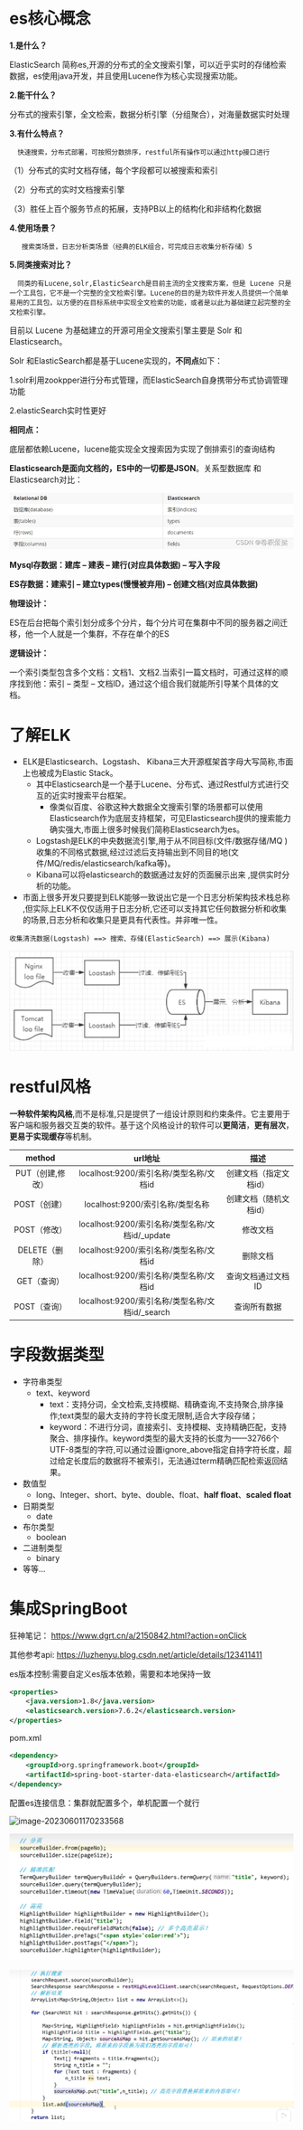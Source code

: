 # es核心概念

**1.是什么？**

ElasticSearch 简称es,开源的分布式的全文搜索引擎，可以近乎实时的存储检索数据，es使用java开发，并且使用Lucene作为核心实现搜索功能。

**2.能干什么？**

分布式的搜索引擎，全文检索，数据分析引擎（分组聚合），对海量数据实时处理

**3.有什么特点？**

      快速搜索，分布式部署，可按照分数排序，restful所有操作可以通过http接口进行

（1）分布式的实时文档存储，每个字段都可以被搜索和索引

（2）分布式的实时文档搜索引擎

（3）胜任上百个服务节点的拓展，支持PB以上的结构化和非结构化数据

**4.使用场景？**

       搜索类场景，日志分析类场景（经典的ELK组合，可完成日志收集分析存储）5

**5.同类搜索对比？**

      同类的有Lucene,solr,ElasticSearch是目前主流的全文搜索方案，但是 Lucene 只是一个工具包，它不是一个完整的全文检索引擎。Lucene的目的是为软件开发人员提供一个简单易用的工具包，以方便的在目标系统中实现全文检索的功能，或者是以此为基础建立起完整的全文检索引擎。

目前以 Lucene 为基础建立的开源可用全文搜索引擎主要是 Solr 和 Elasticsearch。

Solr 和ElasticSearch都是基于Lucene实现的，**不同点**如下：

1.solr利用zookpper进行分布式管理，而ElasticSearch自身携带分布式协调管理功能

2.elasticSearch实时性更好

**相同点：**

底层都依赖Lucene，lucene能实现全文搜索因为实现了倒排索引的查询结构



**Elasticsearch是面向文档的，ES中的一切都是JSON**。关系型数据库 和 Elasticsearch对比：

![在这里插入图片描述](elasticsearch.assets/6f81319ca80741188f9f659d1dc12f81.png)

**Mysql存数据：建库 – 建表 – 建行(对应具体数据) – 写入字段**

**ES存数据：建索引 – 建立types(慢慢被弃用) – 创建文档(对应具体数据)**



**物理设计：**

ES在后台把每个索引划分成多个分片，每个分片可在集群中不同的服务器之间迁移，他一个人就是一个集群，不存在单个的ES

**逻辑设计：**

一个索引类型包含多个文档：文档1、文档2.当索引一篇文档时，可通过这样的顺序找到他：索引 – 类型 – 文档ID，通过这个组合我们就能所引导某个具体的文档。



# **了解ELK**

- ELK是Elasticsearch、Logstash、 Kibana三大开源框架首字母大写简称,市面上也被成为Elastic Stack。
  - 其中Elasticsearch是一个基于Lucene、分布式、通过Restful方式进行交互的近实时搜索平台框架。
    - 像类似百度、谷歌这种大数据全文搜索引擎的场景都可以使用Elasticsearch作为底层支持框架，可见Elasticsearch提供的搜索能力确实强大,市面上很多时候我们简称Elasticsearch为es。
  - Logstash是ELK的中央数据流引擎,用于从不同目标(文件/数据存储/MQ )收集的不同格式数据,经过过滤后支持输出到不同目的地(文件/MQ/redis/elasticsearch/kafka等)。
  - Kibana可以将elasticsearch的数据通过友好的页面展示出来 ,提供实时分析的功能。
- 市面上很多开发只要提到ELK能够一致说出它是一个日志分析架构技术栈总称 ,但实际上ELK不仅仅适用于日志分析,它还可以支持其它任何数据分析和收集的场景,日志分析和收集只是更具有代表性。并非唯一性。

```
收集清洗数据(Logstash) ==> 搜索、存储(ElasticSearch) ==> 展示(Kibana)
```

![img](elasticsearch.assets/20201124224044.png)





# restful风格

**一种软件架构风格**,而不是标准,只是提供了一组设计原则和约束条件。它主要用于客户端和服务器交互类的软件。基于这个风格设计的软件可以**更简洁**，**更有层次**，**更易于实现缓存**等机制。

|      method      |                     url地址                     |          描述          |
| :--------------: | :---------------------------------------------: | :--------------------: |
| PUT（创建,修改） |     localhost:9200/索引名称/类型名称/文档id     | 创建文档（指定文档id） |
|   POST（创建）   |        localhost:9200/索引名称/类型名称         | 创建文档（随机文档id） |
|   POST（修改）   | localhost:9200/索引名称/类型名称/文档id/_update |        修改文档        |
|  DELETE（删除）  |     localhost:9200/索引名称/类型名称/文档id     |        删除文档        |
|   GET（查询）    |     localhost:9200/索引名称/类型名称/文档id     |   查询文档通过文档ID   |
|   POST（查询）   | localhost:9200/索引名称/类型名称/文档id/_search |      查询所有数据      |





# 字段数据类型

- 字符串类型
  - text、keyword
    - text：支持分词，全文检索,支持模糊、精确查询,不支持聚合,排序操作;text类型的最大支持的字符长度无限制,适合大字段存储；
    - keyword：不进行分词，直接索引、支持模糊、支持精确匹配，支持聚合、排序操作。keyword类型的最大支持的长度为——32766个UTF-8类型的字符,可以通过设置ignore_above指定自持字符长度，超过给定长度后的数据将不被索引，无法通过term精确匹配检索返回结果。
- 数值型
  - long、Integer、short、byte、double、float、**half float**、**scaled float**
- 日期类型
  - date
- 布尔类型
  - boolean
- 二进制类型
  - binary
- 等等…



# 集成SpringBoot

狂神笔记： https://www.dgrt.cn/a/2150842.html?action=onClick

其他参考api: https://luzhenyu.blog.csdn.net/article/details/123411411

es版本控制:需要自定义es版本依赖，需要和本地保持一致

```xml
<properties>
    <java.version>1.8</java.version>
    <elasticsearch.version>7.6.2</elasticsearch.version>
</properties>
```

pom.xml

```xml
<dependency>
    <groupId>org.springframework.boot</groupId>
    <artifactId>spring-boot-starter-data-elasticsearch</artifactId>
</dependency>
```



配置es连接信息：集群就配置多个，单机配置一个就行

![image-20230601170233568](C:/Users/Administrator/AppData/Roaming/Typora/typora-user-images/image-20230601170233568.png)





![image-20230606151537107](elasticsearch.assets/image-20230606151537107.png)

![image-20230606151748616](elasticsearch.assets/image-20230606151748616.png)